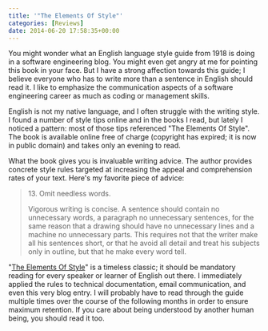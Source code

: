 ```yaml
---
title: '"The Elements Of Style"'
categories: [Reviews]
date: 2014-06-20 17:58:35+00:00
---
```


You might wonder what an English language style guide from 1918 is doing in a
software engineering blog. You might even get angry at me for pointing this
book in your face. But I have a strong affection towards this guide; I believe
everyone who has to write more than a sentence in English should read it. I
like to emphasize the communication aspects of a software engineering career as
much as coding or management skills.

English is not my native language, and I often struggle with the writing style.
I found a number of style tips online and in the books I read, but lately I
noticed a pattern: most of those tips referenced "The Elements Of Style". The
book is available online free of charge (copyright has expired; it is now in
public domain) and takes only an evening to read.

What the book gives you is invaluable writing advice. The author provides
concrete style rules targeted at increasing the appeal and comprehension rates
of your text. Here's my favorite piece of advice:

  > 13\. Omit needless words.
  >
  > Vigorous writing is concise. A sentence should contain no unnecessary
  > words, a paragraph no unnecessary sentences, for the same reason that a
  > drawing should have no unnecessary lines and a machine no unnecessary
  > parts. This requires not that the writer make all his sentences short, or
  > that he avoid all detail and treat his subjects only in outline, but that
  > he make every word tell.

"[The Elements Of Style][1]" is a timeless classic; it should be mandatory
reading for every speaker or learner of English out there. I immediately
applied the rules to technical documentation, email communication, and even
this very blog entry. I will probably have to read through the guide multiple
times over the course of the following months in order to ensure maximum
retention. If you care about being understood by another human being, you
should read it too.

[1]: http://amzn.to/1v6keFG
